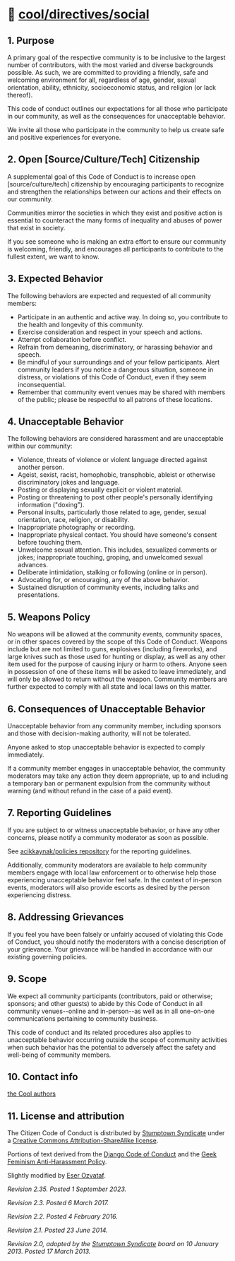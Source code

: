 # 📓 [cool/directives/social](./01-social.md)

## 1. Purpose

A primary goal of the respective community is to be inclusive to the largest
number of contributors, with the most varied and diverse backgrounds possible.
As such, we are committed to providing a friendly, safe and welcoming
environment for all, regardless of age, gender, sexual orientation, ability,
ethnicity, socioeconomic status, and religion (or lack thereof).

This code of conduct outlines our expectations for all those who participate in
our community, as well as the consequences for unacceptable behavior.

We invite all those who participate in the community to help us create safe and
positive experiences for everyone.

## 2. Open [Source/Culture/Tech] Citizenship

A supplemental goal of this Code of Conduct is to increase open
[source/culture/tech] citizenship by encouraging participants to recognize and
strengthen the relationships between our actions and their effects on our
community.

Communities mirror the societies in which they exist and positive action is
essential to counteract the many forms of inequality and abuses of power that
exist in society.

If you see someone who is making an extra effort to ensure our community is
welcoming, friendly, and encourages all participants to contribute to the
fullest extent, we want to know.

## 3. Expected Behavior

The following behaviors are expected and requested of all community members:

- Participate in an authentic and active way. In doing so, you contribute to the
  health and longevity of this community.
- Exercise consideration and respect in your speech and actions.
- Attempt collaboration before conflict.
- Refrain from demeaning, discriminatory, or harassing behavior and speech.
- Be mindful of your surroundings and of your fellow participants. Alert
  community leaders if you notice a dangerous situation, someone in distress, or
  violations of this Code of Conduct, even if they seem inconsequential.
- Remember that community event venues may be shared with members of the public;
  please be respectful to all patrons of these locations.

## 4. Unacceptable Behavior

The following behaviors are considered harassment and are unacceptable within
our community:

- Violence, threats of violence or violent language directed against another
  person.
- Ageist, sexist, racist, homophobic, transphobic, ableist or otherwise
  discriminatory jokes and language.
- Posting or displaying sexually explicit or violent material.
- Posting or threatening to post other people's personally identifying
  information ("doxing").
- Personal insults, particularly those related to age, gender, sexual
  orientation, race, religion, or disability.
- Inappropriate photography or recording.
- Inappropriate physical contact. You should have someone's consent before
  touching them.
- Unwelcome sexual attention. This includes, sexualized comments or jokes;
  inappropriate touching, groping, and unwelcomed sexual advances.
- Deliberate intimidation, stalking or following (online or in person).
- Advocating for, or encouraging, any of the above behavior.
- Sustained disruption of community events, including talks and presentations.

## 5. Weapons Policy

No weapons will be allowed at the community events, community spaces, or in
other spaces covered by the scope of this Code of Conduct. Weapons include but
are not limited to guns, explosives (including fireworks), and large knives such
as those used for hunting or display, as well as any other item used for the
purpose of causing injury or harm to others. Anyone seen in possession of one of
these items will be asked to leave immediately, and will only be allowed to
return without the weapon. Community members are further expected to comply with
all state and local laws on this matter.

## 6. Consequences of Unacceptable Behavior

Unacceptable behavior from any community member, including sponsors and those
with decision-making authority, will not be tolerated.

Anyone asked to stop unacceptable behavior is expected to comply immediately.

If a community member engages in unacceptable behavior, the community moderators
may take any action they deem appropriate, up to and including a temporary ban
or permanent expulsion from the community without warning (and without refund in
the case of a paid event).

## 7. Reporting Guidelines

If you are subject to or witness unacceptable behavior, or have any other
concerns, please notify a community moderator as soon as possible.

See [acikkaynak/policies repository](https://github.com/acikkaynak/policies) for
the reporting guidelines.

Additionally, community moderators are available to help community members
engage with local law enforcement or to otherwise help those experiencing
unacceptable behavior feel safe. In the context of in-person events, moderators
will also provide escorts as desired by the person experiencing distress.

## 8. Addressing Grievances

If you feel you have been falsely or unfairly accused of violating this Code of
Conduct, you should notify the moderators with a concise description of your
grievance. Your grievance will be handled in accordance with our existing
governing policies.

## 9. Scope

We expect all community participants (contributors, paid or otherwise; sponsors;
and other guests) to abide by this Code of Conduct in all community
venues--online and in-person--as well as in all one-on-one communications
pertaining to community business.

This code of conduct and its related procedures also applies to unacceptable
behavior occurring outside the scope of community activities when such behavior
has the potential to adversely affect the safety and well-being of community
members.

## 10. Contact info

[the Cool authors](https://github.com/eser/cool)

## 11. License and attribution

The Citizen Code of Conduct is distributed by
[Stumptown Syndicate](http://stumptownsyndicate.org) under a
[Creative Commons Attribution-ShareAlike license](http://creativecommons.org/licenses/by-sa/3.0/).

Portions of text derived from the
[Django Code of Conduct](https://www.djangoproject.com/conduct/) and the
[Geek Feminism Anti-Harassment Policy](http://geekfeminism.wikia.com/wiki/Conference_anti-harassment/Policy).

Slightly modified by [Eser Ozvataf](https://eser.dev).

_Revision 2.35. Posted 1 September 2023._

_Revision 2.3. Posted 6 March 2017._

_Revision 2.2. Posted 4 February 2016._

_Revision 2.1. Posted 23 June 2014._

_Revision 2.0, adopted by the
[Stumptown Syndicate](http://stumptownsyndicate.org) board on 10 January 2013.
Posted 17 March 2013._

